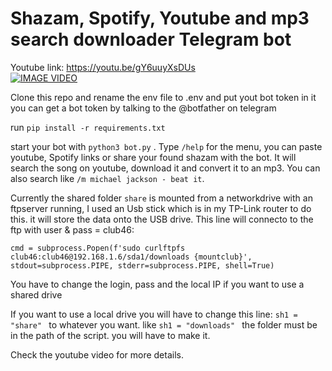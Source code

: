 # Shazam, Spotify, Youtube and mp3 search downloader Telegram bot<br />

Youtube link: https://youtu.be/gY6uuyXsDUs <br />
[![IMAGE VIDEO](https://img.youtube.com/vi/gY6uuyXsDUs/0.jpg)](https://www.youtube.com/watch?v=gY6uuyXsDUs)<br />

Clone this repo and rename the env file to .env and put yout bot token in it<br />
you can get a bot token by talking to the @botfather on telegram <br />

run `pip install -r requirements.txt`

start your bot with  `python3 bot.py` . 
Type `/help` for the menu, you can paste youtube, Spotify links or share your found shazam with the bot. 
It will search the song on youtube, download it and convert it to an mp3. 
You can also search like `/m michael jackson - beat it`. 

Currently the shared folder `share` is mounted from a networkdrive with an ftpserver running, I used an Usb stick which is in my TP-Link router to do this.
it will store the data onto the USB drive.
This line will connecto to the ftp with user & pass = club46:

`cmd = subprocess.Popen(f'sudo curlftpfs club46:club46@192.168.1.6/sda1/downloads {mountclub}',
                                  stdout=subprocess.PIPE, stderr=subprocess.PIPE, shell=True)`
                                  
You have to change the login, pass and the local IP if you want to use a shared drive

If you want to use a local drive you will have to change this line: 
`sh1 = "share" ` to whatever you want. like `sh1 = "downloads" ` 
the folder must be in the path of the script. you will have to make it.  

                                 

Check the youtube video for more details. 

